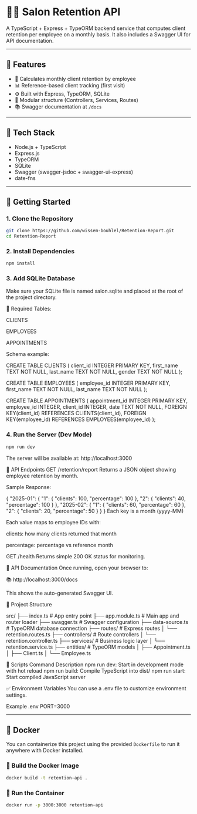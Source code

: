 # 💇‍♀️ Salon Retention API

A TypeScript + Express + TypeORM backend service that computes client retention per employee on a monthly basis. It also includes a Swagger UI for API documentation.

---

## 📌 Features

- 📆 Calculates monthly client retention by employee
- 📊 Reference-based client tracking (first visit)
- ⚙️ Built with Express, TypeORM, SQLite
- 🔧 Modular structure (Controllers, Services, Routes)
- 📚 Swagger documentation at `/docs`

---

## 🧱 Tech Stack

- Node.js + TypeScript
- Express.js
- TypeORM
- SQLite
- Swagger (swagger-jsdoc + swagger-ui-express)
- date-fns

---

## 🚀 Getting Started

### 1. Clone the Repository
```bash
git clone https://github.com/wissem-bouhlel/Retention-Report.git
cd Retention-Report
```

### 2. Install Dependencies
```bash
npm install
```

### 3. Add SQLite Database
Make sure your SQLite file is named salon.sqlite and placed at the root of the project directory.

📌 Required Tables:

CLIENTS

EMPLOYEES

APPOINTMENTS

Schema example:

CREATE TABLE CLIENTS (
  client_id INTEGER PRIMARY KEY,
  first_name TEXT NOT NULL,
  last_name TEXT NOT NULL,
  gender TEXT NOT NULL
);

CREATE TABLE EMPLOYEES (
  employee_id INTEGER PRIMARY KEY,
  first_name TEXT NOT NULL,
  last_name TEXT NOT NULL
);

CREATE TABLE APPOINTMENTS (
  appointment_id INTEGER PRIMARY KEY,
  employee_id INTEGER,
  client_id INTEGER,
  date TEXT NOT NULL,
  FOREIGN KEY(client_id) REFERENCES CLIENTS(client_id),
  FOREIGN KEY(employee_id) REFERENCES EMPLOYEES(employee_id)
);

### 4. Run the Server (Dev Mode)
```bash
npm run dev
```

The server will be available at:
http://localhost:3000

📡 API Endpoints
GET /retention/report
Returns a JSON object showing employee retention by month.

Sample Response:

{
  "2025-01": {
    "1": { "clients": 100, "percentage": 100 },
    "2": { "clients": 40, "percentage": 100 }
  },
  "2025-02": {
    "1": { "clients": 60, "percentage": 60 },
    "2": { "clients": 20, "percentage": 50 }
  }
}
Each key is a month (yyyy-MM)

Each value maps to employee IDs with:

clients: how many clients returned that month

percentage: percentage vs reference month

GET /health
Returns simple 200 OK status for monitoring.

📘 API Documentation
Once running, open your browser to:

📚 http://localhost:3000/docs

This shows the auto-generated Swagger UI.

🧱 Project Structure

src/
├── index.ts               # App entry point
├── app.module.ts          # Main app and router loader
├── swagger.ts             # Swagger configuration
├── data-source.ts         # TypeORM database connection
├── routes/                # Express routes
│   └── retention.routes.ts
├── controllers/           # Route controllers
│   └── retention.controller.ts
├── services/              # Business logic layer
│   └── retention.service.ts
├── entities/              # TypeORM models
│   ├── Appointment.ts
│   ├── Client.ts
│   └── Employee.ts


🔧 Scripts
Command	Description
npm run dev: Start in development mode with hot reload
npm run build:	Compile TypeScript into dist/
npm run start:	Start compiled JavaScript server

✅ Environment Variables
You can use a .env file to customize environment settings.

Example .env
PORT=3000

---

## 🐳 Docker

You can containerize this project using the provided `Dockerfile` to run it anywhere with Docker installed.

### 🧱 Build the Docker Image

```bash
docker build -t retention-api .
```

### 🚀 Run the Container

```bash
docker run -p 3000:3000 retention-api
```